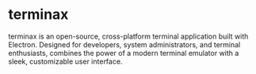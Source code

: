 # terminax
terminax is an open-source, cross-platform terminal application built with Electron. Designed for developers, system administrators, and terminal enthusiasts, combines the power of a modern terminal emulator with a sleek, customizable user interface.
